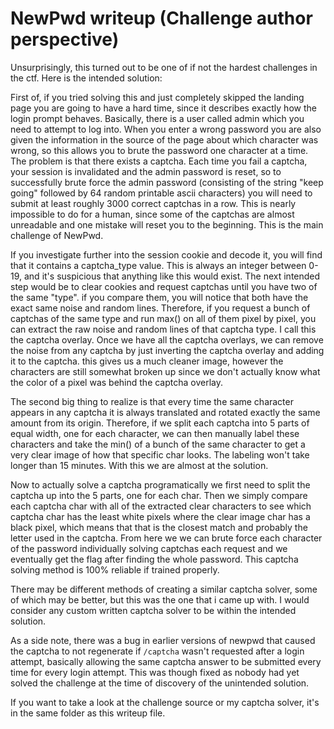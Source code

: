 # NewPwd writeup (Challenge author perspective)

Unsurprisingly, this turned out to be one of if not the hardest challenges in the ctf. Here is the intended solution:

First of, if you tried solving this and just completely skipped the landing page you are going to have a hard time, since it describes exactly how the login prompt behaves. Basically, there is a user called admin which you need to attempt to log into. When you enter a wrong password you are also given the information in the source of the page about which character was wrong, so this allows you to brute the password one character at a time. The problem is that there exists a captcha. Each time you fail a captcha, your session is invalidated and the admin password is reset, so to successfully brute force the admin password (consisting of the string "keep going" followed by 64 random printable ascii characters) you will need to submit at least roughly 3000 correct captchas in a row. This is nearly impossible to do for a human, since some of the captchas are almost unreadable and one mistake will reset you to the beginning. This is the main challenge of NewPwd.

If you investigate further into the session cookie and decode it, you will find that it contains a captcha_type value. This is always an integer between 0-19, and it's suspicious that anything like this would exist. The next intended step would be to clear cookies and request captchas until you have two of the same "type". if you compare them, you will notice that both have the exact same noise and random lines. Therefore, if you request a bunch of captchas of the same type and run max() on all of them pixel by pixel, you can extract the raw noise and random lines of that captcha type. I call this the captcha overlay. Once we have all the captcha overlays, we can remove the noise from any captcha by just inverting the captcha overlay and adding it to the captcha. this gives us a much cleaner image, however the characters are still somewhat broken up since we don't actually know what the color of a pixel was behind the captcha overlay.

The second big thing to realize is that every time the same character appears in any captcha it is always translated and rotated exactly the same amount from its origin. Therefore, if we split each captcha into 5 parts of equal width, one for each character, we can then manually label these characters and take the min() of a bunch of the same character to get a very clear image of how that specific char looks. The labeling won't take longer than 15 minutes. With this we are almost at the solution.

Now to actually solve a captcha programatically we first need to split the captcha up into the 5 parts, one for each char. Then we simply compare each captcha char with all of the extracted clear characters to see which captcha char has the least white pixels where the clear image char has a black pixel, which means that that is the closest match and probably the letter used in the captcha. From here we we can brute force each character of the password individually solving captchas each request and we eventually get the flag after finding the whole password. This captcha solving method is 100% reliable if trained properly.

There may be different methods of creating a similar captcha solver, some of which may be better, but this was the one that i came up with. I would consider any custom written captcha solver to be within the intended solution.

As a side note, there was a bug in earlier versions of newpwd that caused the captcha to not regenerate if `/captcha` wasn't requested after a login attempt, basically allowing the same captcha answer to be submitted every time for every login attempt. This was though fixed as nobody had yet solved the challenge at the time of discovery of the unintended solution.

If you want to take a look at the challenge source or my captcha solver, it's in the same folder as this writeup file.
